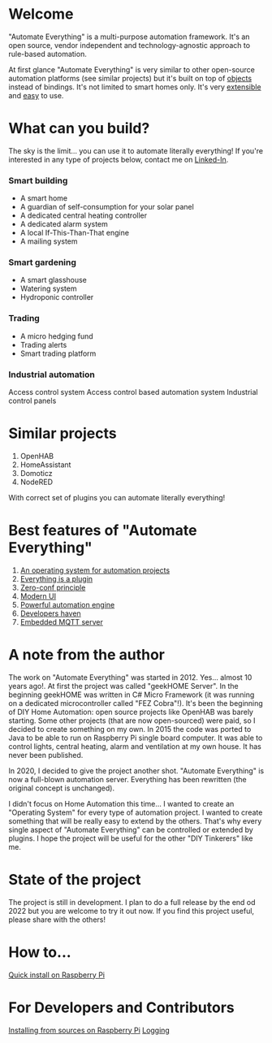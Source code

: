 # Welcome
"Automate Everything" is a multi-purpose automation framework. It's an open source, vendor independent and technology-agnostic approach to rule-based automation.

At first glance "Automate Everything" is very similar to other open-source automation platforms (see similar projects) but it's built on top of [objects](doc/features/Powerful-automation-engine.md) instead of bindings.
It's not limited to smart homes only. It's very [extensible](doc/features/Everything-is-a-plugin.md) and [easy](doc/features/Modern-UI.md) to use.

# What can you build?
The sky is the limit... you can use it to automate literally everything! If you're interested in any type of projects below, contact me on [Linked-In](https://www.linkedin.com/in/tomasz-babiuk/).

### Smart building
- A smart home
- A guardian of self-consumption for your solar panel
- A dedicated central heating controller
- A dedicated alarm system
- A local If-This-Than-That engine
- A mailing system

### Smart gardening
- A smart glasshouse
- Watering system
- Hydroponic controller

### Trading
- A micro hedging fund
- Trading alerts
- Smart trading platform

### Industrial automation
Access control system
Access control based automation system
Industrial control panels

# Similar projects
1. OpenHAB
2. HomeAssistant
3. Domoticz 
4. NodeRED

With correct set of plugins you can automate literally everything!

# Best features of "Automate Everything"
1. [An operating system for automation projects](doc/features/OS-for-automation-projects.md)
2. [Everything is a plugin](doc/features/Everything-is-a-plugin.md)
3. [Zero-conf principle](doc/features/Zero-conf-principle.md)
4. [Modern UI](doc/features/Modern-UI.md)
5. [Powerful automation engine](doc/features/Powerful-automation-engine.md)
6. [Developers haven](doc/features/Developers-haven.md) 
7. [Embedded MQTT server](doc/features/Embedded-mqtt-server.md)

# A note from the author
The work on "Automate Everything" was started in 2012. Yes... almost 10 years ago!. At first the project was called "geekHOME Server". In the beginning geekHOME was written in C# Micro Framework (it was running on a dedicated microcontroller called "FEZ Cobra"!). It's been the beginning of DIY Home Automation: open source projects like OpenHAB was barely starting. Some other projects (that are now open-sourced) were paid, so I decided to create something on my own.
In 2015 the code was ported to Java to be able to run on Raspberry Pi single board computer. It was able to control lights, central heating, alarm and ventilation at my own house. It has never been published.

In 2020, I decided to give the project another shot. "Automate Everything" is now a full-blown automation server. Everything has been rewritten (the original concept is unchanged).

I didn't focus on Home Automation this time... I wanted to create an "Operating System" for every type of automation project. I wanted to create something that will be really easy to extend by the others. That's why every single aspect of "Automate Everything" can be controlled or extended by plugins. I hope the project will be useful for the other "DIY Tinkerers" like me.


# State of the project
The project is still in development. I plan to do a full release by the end od 2022 but you are welcome to try it out now. 
If you find this project useful, please share with the others!

# How to...
[Quick install on Raspberry Pi](doc/howtos/Quick-install-on-Raspberry-Pi.md)

# For Developers and Contributors
[Installing from sources on Raspberry Pi](doc/dev/Installing-from-sources-on-Raspberry-Pi.md)
[Logging](doc/dev/Logging.md)
